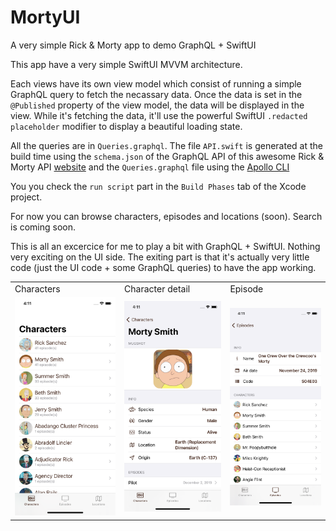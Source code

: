# MortyUI
A very simple Rick & Morty app to demo GraphQL + SwiftUI

This app have a very simple SwiftUI MVVM architecture. 

Each views have its own view model which consist of running a simple GraphQL query to fetch the necassary data. Once the data is set in the `@Published` property of the view model, the data will be displayed in the view. While it's fetching the data, it'll use the powerful SwiftUI `.redacted placeholder` modifier to display a beautiful loading state.

All the queries are in `Queries.graphql`. The file `API.swift` is generated at the build time using the `schema.json` of the GraphQL API of this awesome Rick & Morty API [website](https://rickandmortyapi.com/documentation/#episode-schema) and the `Queries.graphql` file using the [Apollo CLI](https://www.apollographql.com/docs/devtools/cli)

You you check the `run script` part in the `Build Phases` tab of the Xcode project. 

For now you can browse characters, episodes and locations (soon). Search is coming soon. 

This is all an excercice for me to play a bit with GraphQL + SwiftUI. Nothing very exciting on the UI side. The exiting part is that it's actually very little code (just the UI code + some GraphQL queries) to have the app working.

<table>
  <tr>
    <td>Characters</td>
    <td>Character detail</td>
    <td>Episode</td>
  </tr>
  <tr>
    <td><img src="Screenshots/characters.png"></td>
    <td><img src="Screenshots/character.png"></td>
    <td><img src="Screenshots/episode.png"></td>
  </tr>
 </table>
